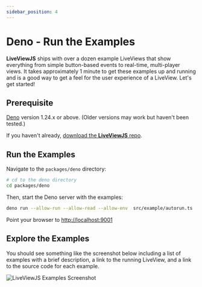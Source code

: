 ```yaml
---
sidebar_position: 4
---
```


# Deno - Run the Examples

**LiveViewJS** ships with over a dozen example LiveViews that show everything from simple button-based events to
real-time, multi-player views. It takes approximately 1 minute to get these examples up and running and is a good way to
get a feel for the user experience of a LiveView. Let's get started!

## Prerequisite

[Deno](https://deno.land/) version 1.24.x or above. (Older versions may work but haven't been tested.)

If you haven't already, [download the **LiveViewJS** repo](get-liveviewjs-repo).

## Run the Examples

Navigate to the `packages/deno` directory:

```bash
# cd to the deno directory
cd packages/deno
```

Then, start the Deno server with the examples:

```bash
deno run --allow-run --allow-read --allow-env  src/example/autorun.ts
```

Point your browser to [http://localhost:9001](http://localhost:9001)

## Explore the Examples

You should see something like the screenshot below including a list of examples with a brief description, a link to the
running LiveView, and a link to the source code for each example.

![LiveViewJS Examples Screenshot](/img/screenshots/liveviewjs_examples_rec.gif)
